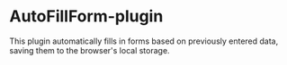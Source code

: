 # AutoFillForm-plugin
This plugin automatically fills in forms based on previously entered data, saving them to the browser's local storage.
